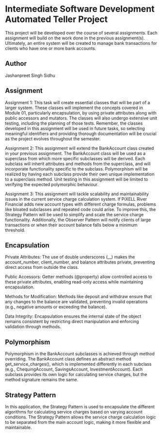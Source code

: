 # Intermediate Software Development Automated Teller Project
This project will be developed over the course of several assignments.  Each assignment will build on the work done in the previous assignment(s).  Ultimately, an entire system will be created to manage bank transactions for clients who have one or more bank accounts.

## Author
Jashanpreet Singh Sidhu

## Assignment
Assignment 1: This task will create essential classes that will be part of a larger system. These classes will implement the concepts covered in Module 01, particularly encapsulation, by using private attributes along with public accessors and mutators. The classes will also undergo extensive unit testing, including the planning of those tests. Remember, the classes developed in this assignment will be used in future tasks, so selecting meaningful identifiers and providing thorough documentation will be crucial as the project evolves throughout the semester.

Assignment 2: This assignment will extend the BankAccount class created in your previous assignment. The BankAccount class will be used as a superclass from which more specific subclasses will be derived. Each subclass will inherit attributes and methods from the superclass, and will incorporate functionality specific to the subclass. Polymorphism will be realized by having each subclass provide their own unique implementation to a superclass method. Unit testing in this assignment will be limited to verifying the expected polymorphic behaviour.

Assignment 3: This assignment will tackle scalability and maintainability issues in the current service charge calculation system. If PiXELL River Financial adds new account types with different charge formulas, problems like bloated subclasses and repeated code could arise. To improve this, the Strategy Pattern will be used to simplify and scale the service charge functionality. Additionally, the Observer Pattern will notify clients of large transactions or when their account balance falls below a minimum threshold.

## Encapsulation
Private Attributes: The use of double underscores (__) makes the account_number, client_number, and balance attributes private, preventing direct access from outside the class.

Public Accessors: Getter methods (@property) allow controlled access to these private attributes, enabling read-only access while maintaining encapsulation.

Methods for Modification: Methods like deposit and withdraw ensure that any changes to the balance are validated, preventing invalid operations (e.g., negative amounts or exceeding the balance).

Data Integrity: Encapsulation ensures the internal state of the object remains consistent by restricting direct manipulation and enforcing validation through methods.

## Polymorphism
Polymorphism in the BankAccount subclasses is achieved through method overriding. The BankAccount class defines an abstract method get_service_charges(), which is implemented differently in each subclass (e.g., ChequingAccount, SavingsAccount, InvestmentAccount). Each subclass provides its own logic for calculating service charges, but the method signature remains the same.


## Strategy Pattern
In this application, the Strategy Pattern is used to encapsulate the different algorithms for calculating service charges based on varying account conditions. The Strategy Pattern allows the service charge calculation logic to be separated from the main account logic, making it more flexible and maintainable.